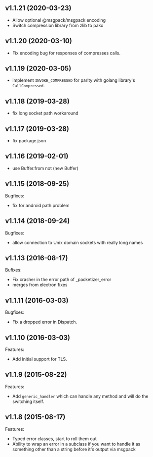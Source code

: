 ## v1.1.21 (2020-03-23)

 * Allow optional @msgpack/msgpack encoding
 * Switch compression library from zlib to pako

## v1.1.20 (2020-03-10)

 * Fix encoding bug for responses of compresses calls.

## v1.1.19 (2020-03-05)

 * implement `INVOKE_COMPRESSED` for parity with golang library's `CallCompressed`.

## v1.1.18 (2019-03-28)

 * fix long socket path workaround

## v1.1.17 (2019-03-28)

 * fix package.json

## v1.1.16 (2019-02-01)

 * use Buffer.from not (new Buffer)

## v1.1.15 (2018-09-25)

Bugfixes:
 * fix for android path problem

## v1.1.14 (2018-09-24)

Bugfixes:
 * allow connection to Unix domain sockets with really long names

## v1.1.13 (2016-08-17)

Bufixes:
 * Fix crasher in the error path of _packetizer_error
 * merges from electron fixes

## v1.1.11 (2016-03-03)

Bugfixes:
  * Fix a dropped error in Dispatch.

## v1.1.10 (2016-03-03)

Features:
  * Add initial support for TLS.

## v1.1.9 (2015-08-22)

Features:
  * Add `generic_handler` which can handle any method and will do the
    switching itself.

## v1.1.8 (2015-08-17)

Features:
  * Typed error classes, start to roll them out
  * Ability to wrap an error in a subclass if you want to handle it as 
    something other than a string before it's output via msgpack
